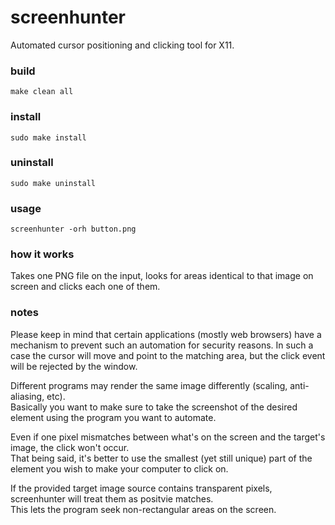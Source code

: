 # screenhunter
Automated cursor positioning and clicking tool for X11.

### build
    make clean all

### install
    sudo make install

### uninstall
    sudo make uninstall

### usage
    screenhunter -orh button.png

### how it works
Takes one PNG file on the input, looks for areas identical to that image on screen and clicks each one of them.

### notes
Please keep in mind that certain applications (mostly web browsers) have a mechanism to prevent such an automation for security reasons.
In such a case the cursor will move and point to the matching area, but the click event will be rejected by the window.

Different programs may render the same image differently (scaling, anti-aliasing, etc).  
Basically you want to make sure to take the screenshot of the desired element using the program you want to automate.

Even if one pixel mismatches between what's on the screen and the target's image, the click won't occur.  
That being said, it's better to use the smallest (yet still unique) part of the element you wish to make your computer to click on.

If the provided target image source contains transparent pixels, screenhunter will treat them as positvie matches.  
This lets the program seek non-rectangular areas on the screen.
